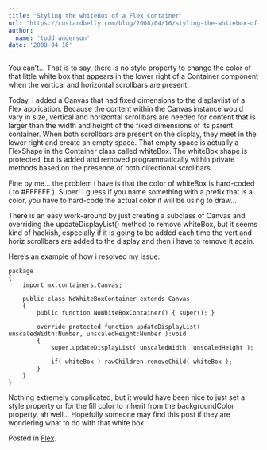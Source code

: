 ```yaml
---
title: 'Styling the whiteBox of a Flex Container'
url: 'https://custardbelly.com/blog/2008/04/16/styling-the-whitebox-of-a-flex-container/'
author:
  name: 'todd anderson'
date: '2008-04-16'
---
```


You can’t… That is to say, there is no style property to change the color of that little white box that appears in the lower right of a Container component when the vertical and horizontal scrollbars are present.

Today, i added a Canvas that had fixed dimensions to the displaylist of a Flex application. Because the content within the Canvas instance would vary in size, vertical and horizontal scrollbars are needed for content that is larger than the width and height of the fixed dimensions of its parent container. When both scrollbars are present on the display, they meet in the lower right and create an empty space. That empty space is actually a FlexShape in the Container class called whiteBox. The whiteBox shape is protected, but is added and removed programmatically within private methods based on the presence of both directional scrollbars. 

Fine by me… the problem i have is that the color of whiteBox is hard-coded ( to #FFFFFF ). Super! I guess if you name something with a prefix that is a color, you have to hard-code the actual color it will be using to draw… 

There is an easy work-around by just creating a subclass of Canvas and overriding the updateDisplayList() method to remove whiteBox, but it seems kind of hackish, especially if it is going to be added each time the vert and horiz scrollbars are added to the display and then i have to remove it again.

Here’s an example of how i resolved my issue:
    
    package
    {
        import mx.containers.Canvas;
     
        public class NoWhiteBoxContainer extends Canvas
        {
            public function NoWhiteBoxContainer() {	super(); }
     
            override protected function updateDisplayList( unscaledWidth:Number, unscaledHeight:Number ):void
            {
                super.updateDisplayList( unscaledWidth, unscaledHeight );
     
                if( whiteBox ) rawChildren.removeChild( whiteBox );
            }
        }
    }

Nothing extremely complicated, but it would have been nice to just set a style property or for the fill color to inherit from the backgroundColor property. ah well… Hopefully someone may find this post if they are wondering what to do with that white box.

Posted in [Flex](https://custardbelly.com/blog/category/flex/).
